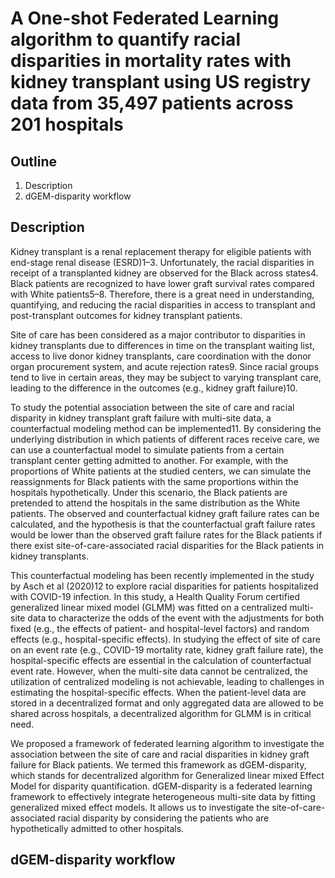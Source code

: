 
A One-shot Federated Learning algorithm to quantify racial disparities in mortality rates with kidney transplant using US registry data from 35,497 patients across 201 hospitals
==============================================


## Outline
1. Description
2. dGEM-disparity workflow


## Description
Kidney transplant is a renal replacement therapy for eligible patients with end-stage renal disease (ESRD)1–3. Unfortunately, the racial disparities in receipt of a transplanted kidney are observed for the Black across states4. Black patients are recognized to have lower graft survival rates compared with White patients5–8. Therefore, there is a great need in understanding, quantifying, and reducing the racial disparities in access to transplant and post-transplant outcomes for kidney transplant patients. 

Site of care has been considered as a major contributor to disparities in kidney transplants due to differences in time on the transplant waiting list, access to live donor kidney transplants, care coordination with the donor organ procurement system, and acute rejection rates9. Since racial groups tend to live in certain areas, they may be subject to varying transplant care, leading to the difference in the outcomes (e.g., kidney graft failure)10. 

To study the potential association between the site of care and racial disparity in kidney transplant graft failure with multi-site data, a counterfactual modeling method can be implemented11. By considering the underlying distribution in which patients of different races receive care, we can use a counterfactual model to simulate patients from a certain transplant center getting admitted to another. For example, with the proportions of White patients at the studied centers, we can simulate the reassignments for Black patients with the same proportions within the hospitals hypothetically. Under this scenario, the Black patients are pretended to attend the hospitals in the same distribution as the White patients. The observed and counterfactual kidney graft failure rates can be calculated, and the hypothesis is that the counterfactual graft failure rates would be lower than the observed graft failure rates for the Black patients if there exist site-of-care-associated racial disparities for the Black patients in kidney transplants.

This counterfactual modeling has been recently implemented in the study by Asch et al (2020)12 to explore racial disparities for patients hospitalized with COVID-19 infection. In this study, a Health Quality Forum certified generalized linear mixed model (GLMM) was fitted on a centralized multi-site data to characterize the odds of the event with the adjustments for both fixed (e.g., the effects of patient- and hospital-level factors) and random effects (e.g., hospital-specific effects). In studying the effect of site of care on an event rate (e.g., COVID-19 mortality rate, kidney graft failure rate), the hospital-specific effects are essential in the calculation of counterfactual event rate. However, when the multi-site data cannot be centralized, the utilization of centralized modeling is not achievable, leading to challenges in estimating the hospital-specific effects. When the patient-level data are stored in a decentralized format and only aggregated data are allowed to be shared across hospitals, a decentralized algorithm for GLMM is in critical need.

We proposed a framework of federated learning algorithm to investigate the association between the site of care and racial disparities in kidney graft failure for Black patients. We termed this framework as dGEM-disparity, which stands for decentralized algorithm for Generalized linear mixed Effect Model for disparity quantification. dGEM-disparity is a federated learning framework to effectively integrate heterogeneous multi-site data by fitting generalized mixed effect models. It allows us to investigate the site-of-care-associated racial disparity by considering the patients who are hypothetically admitted to other hospitals.


## dGEM-disparity workflow 
